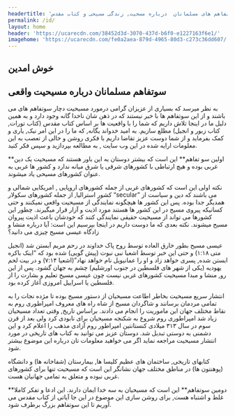 ```yaml
---
headertitle: 'سوتفاهم های مسلمانان  درباره مسحیت, زندگی مسیحی و کتاب مقدس'
permalink: /id/
layout: home
header: 'https://ucarecdn.com/38452d3d-3070-437d-b6f0-e1227163f6e1/'
imagehome: 'https://ucarecdn.com/fe0a2aea-879d-4965-80d3-c273c36dd607/'
---
```

<h2 class="farsi" >  خوش امدین</h2>
<h2 class="farsi" > سوتفاهم مسلمانان درباره مسیحیت واقعی  </h2>  

<p class="farsi">به نظر میرسد که بسیاری از عزیزان گرامی درمورد مسیحیت دچار سوتفاهم های می باشند و از این سوتفاهم ها با خبر نیستند که در ذهن شان ناخدا گانه وجود دارد و به همین دلیل ما در اینجا تلاش داریم که شما را با واقعیت ها بر اساس کتاب مقدس (کتاب تورات, کتاب زبور و انجیل) مطلع سازیم. به امید خدواند یگانه, که ما را در این امر نیک, یاری و کمک بفرماید و از شما دوست عزیز تقاضا داریم با فکری روشن و خالی از تعصب به این معلومات ارایه شده در این وب سایت , به مطالعه بپردازید و سپس فکر کنید. </p>

<p class="farsi">**اولین سو تفاهم** این است که بیشتر دوستان به این باور هستند که مسیحیت یک دین غربی بوده و هیچ ارتباطی با کشورهای شرقی یا شرق  میانه  ندارد و کشور ها غربی به عنوان کشورهای مسیحی یاد میشوند. </p>

<p class="farsi">نکته اولی این است که کشورهای غربی از جمله کشورهای اروپایی , امریکایی شمالی و کشور استرالیا, از جمله کشورهای سکولار “secular” می باشند که دین و سیاست از همدیگر جدا بوده. پس این کشور ها هیچگونه نمایندگی از مسیحیت واقعی نمیکنند و حتی کسانیکه پیروی مسیح در این کشور ها هستند مورد اذیت و آزار قرار میگیرند. چطور این کشورها می تواند از مسیحیت حقیقی نمایندگی کنند که خودشان باعث اذیت پیروان مسیح میشوند. 
نکته بعدی که ما دوست داریم در اینجا بپرسیم این است: آیا درباره منشا و زادگاه عیسی مسیح چیزی می دانید؟ 
</p>

<p class="farsi">عیسی مسیح بطور خارق العاده توسط روح پاک خداوند در رحم مریم آبستن شد (انجیل متی ۱:۱۸) و حتی این خبر توسط اشعیا نبی نبوت (پیش گویی) شده بود که “اینک باکره ابستن شده, پسری خواهد زاد و او را عمانیویل نام خواهد نهاد”(اشعیا ۷:۱۴) و در بیت لحم یهودیه (یکی از شهر های فلسطین در جنوب اورشلیم) چشم به جهان گشود. پس از این رو, منشا و مبدا مسیحیت کشورهای غربی نیست چون  عیسی مسیح تعلیم و بشارت را از فلسطین یا اسراییل امروزی آغاز کرده بود. </p>

<p class="farsi">انتشار سریع مسیحیت بخاطر اطاعت مسیحیان از دستور مسیح بوده تا مژده نجات را به تمامی مردمان برسانند و شاگردان مسیح از شاه راه های معروف امپراطوری روم به نقاط مختلف جهان این ماموریت را انجام می دادند. براساس تاریخ, وقتی تعداد مسیحیان زیاد شد امپراطوری روم شروع به شکنجه مسیحیان برای نابودی کرد ولی بعد از قرن سوم در سال ۳۱۳ میلادی کنستانتین امپراطور روم آزادی مذهب را اعلام کرد و این دشمنی به دوستی تبدیل شد. دوستان عزیز می توانید به کتاب های تاریخی در مورد انتشار مسیحیت مراجعه نماید اگر می خواهید معلومات تان درباره این موضوع بیشتر شود.</p>

<p class="farsi"> کتابهای تاریخی, ساختمان های عظیم کلیسا ها, بیمارستان (شفاخانه ها) و دانشگاه (پوهنتون ها) در مناطق مختلف جهان نشانگر این است که مسیحیت تنها برای کشورهای غربی نبوده و متعلق به تمامی جهانیان هست.</p>


<p class="farsi">**دومین سوتفاهم** این است که مسیحیان به سه خدا ایمان دارند. 
این ادعا و تفکر کاملا غلط و اشتباه هست, برای روشن سازی این موضوع در این جا آیاتی از کتاب مقدس می آوریم تا این سوتفاهم بزرگ برطرف شود.   
</p>